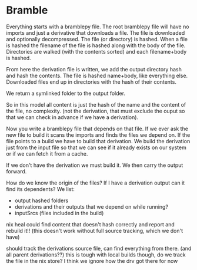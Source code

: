 # Bramble

Everything starts with a bramblepy file. The root bramblepy file will have no imports and just a derivative that downloads a file. The file is downloaded and optionally decompressed. The file (or directory) is hashed. When a file is hashed the filename of the file is hashed along with the body of the file. Directories are walked (with the contents sorted) and each filename+body is hashed.

From here the derivation file is written, we add the output directory hash and hash the contents. The file is hashed name+body, like everything else. Downloaded files end up in directories with the hash of their contents.

We return a symlinked folder to the output folder.

So in this model all content is just the hash of the name and the content of the file, no complexity. (not the derivation, that must exclude the ouput so that we can check in advance if we have a derivation).


Now you write a bramblepy file that depends on that file. If we ever ask the new file to build it scans the imports and finds the files we depend on. If the file points to a build we have to build that derivation. We build the derivation just from the input file so that we can see if it already exists on our system or if we can fetch it from a cache.

If we don't have the derivation we must build it. We then carry the output forward.

How do we know the origin of the files? If I have a derivation output can it find its dependents? We list:
- output hashed folders
- derivations and their outputs that we depend on while running?
- inputSrcs (files included in the build)


nix heal could find content that doesn't hash correctly and report and rebuild it!! (this doesn't work without full source tracking, which we don't have)

should track the derivations source file, can find everything from there. (and all parent derivations??) this is tough with local builds though, do we track the file in the nix store? I think we ignore how the drv got there for now
